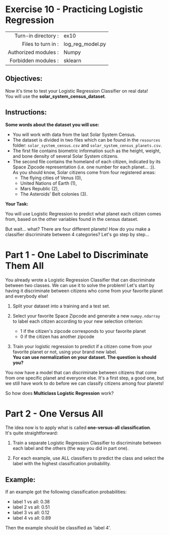  # Exercise 10 - Practicing Logistic Regression

|                         |                         |
| -----------------------:| ----------------------- |
|   Turn-in directory :   |  ex10                   |
|   Files to turn in :    |  log_reg_model.py       |
|   Authorized modules :  |  Numpy              |
|   Forbidden modules :   |  sklearn            |

## Objectives:

Now it's time to test your Logistic Regression Classifier on real data!  
You will use the **solar_system_census_dataset**. 

## Instructions:

**Some words about the dataset you will use:**
* You will work with data from the last Solar System Census.
* The dataset is divided in two files which can be found in the `resources` folder: `solar_system_census.csv` and `solar_system_census_planets.csv`.
* The first file contains biometric information such as the height, weight, and bone density of several Solar System citizens.
* The second file contains the homeland of each citizen, indicated by its Space Zipcode representation (i.e. one number for each planet... :)).  
As you should know, Solar citizens come from four registered areas: 
    - The flying cities of Venus (0), 
    - United Nations of Earth (1), 
    - Mars Republic (2), 
    - The Asteroids' Belt colonies (3).

**Your Task:**  

You will use Logistic Regression to predict what planet each citizen comes from, based on the other variables found in the census dataset.  

But wait... what? There are four different planets! How do you make a classifier discriminate between 4 categories? Let's go step by step...

# Part 1 - One Label to Discriminate Them All

You already wrote a Logistic Regression Classifier that can discriminate between two classes. We can use it to solve the problem! Let's start by having it discriminate between citizens who come from your favorite planet and everybody else!

1) Split your dataset into a training and a test set.

2) Select your favorite Space Zipcode and generate a new `numpy.ndarray` to label each citizen according to your new selection criterion:
   -    $1$ if the citizen's zipcode corresponds to your favorite planet
   -    $0$ if the citizen has another zipcode

3) Train your logistic regression to predict if a citizen come from your favorite planet or not, using your brand new label.  
   **You can use normalization on your dataset. The question is should you?**

You now have a model that can discriminate between citizens that come from one specific planet and everyone else. It's a first step, a good one, but we still have work to do before we can classify citizens among four planets!  

So how does **Multiclass Logistic Regression** work?  

# Part 2 - One Versus All

The idea now is to apply what is called **one-versus-all classification**.  
It's quite straightforward: 
1) Train a separate Logistic Regression Classifier to discriminate between each label and the others (the way you did in part one).
   
2) For each example, use ALL classifiers to predict the class and select the label with the highest classification probability. 

## Example:
If an example got the following classification probabilities: 
- label 1 vs all: 0.38
- label 2 vs all: 0.51
- label 3 vs all: 0.12
- label 4 vs all: 0.89  

Then the example should be classified as 'label 4'. 